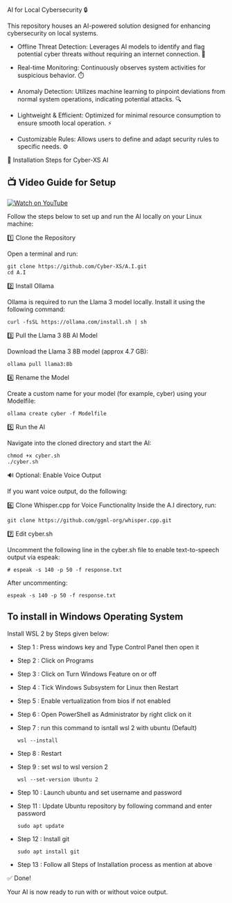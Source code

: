 AI for Local Cybersecurity 🔒

This repository houses an AI-powered solution designed for enhancing cybersecurity on local systems.

  * Offline Threat Detection: Leverages AI models to identify and flag potential cyber threats without requiring an internet connection. 📡

  * Real-time Monitoring: Continuously observes system activities for suspicious behavior. ⏱️

  * Anomaly Detection: Utilizes machine learning to pinpoint deviations from normal system operations, indicating potential attacks. 🔍

  * Lightweight & Efficient: Optimized for minimal resource consumption to ensure smooth local operation. ⚡

  * Customizable Rules: Allows users to define and adapt security rules to specific needs. ⚙️


🔧 Installation Steps for Cyber-XS AI

## 📺 Video Guide for Setup

[![Watch on YouTube](https://img.youtube.com/vi/6tTPVkHpxRw/maxresdefault.jpg)](https://www.youtube.com/watch?v=6tTPVkHpxRw)

Follow the steps below to set up and run the AI locally on your Linux machine:

1️⃣ Clone the Repository

Open a terminal and run:

    git clone https://github.com/Cyber-XS/A.I.git
    cd A.I

2️⃣ Install Ollama

Ollama is required to run the Llama 3 model locally. Install it using the following command:

    curl -fsSL https://ollama.com/install.sh | sh

3️⃣ Pull the Llama 3 8B AI Model

Download the Llama 3 8B model (approx 4.7 GB):

    ollama pull llama3:8b

4️⃣ Rename the Model

Create a custom name for your model (for example, cyber) using your Modelfile:

    ollama create cyber -f Modelfile

5️⃣ Run the AI

Navigate into the cloned directory and start the AI:

    chmod +x cyber.sh
    ./cyber.sh

🔊 Optional: Enable Voice Output

If you want voice output, do the following:

6️⃣ Clone Whisper.cpp for Voice Functionality Inside the A.I directory, run:

    git clone https://github.com/ggml-org/whisper.cpp.git

7️⃣ Edit cyber.sh

Uncomment the following line in the cyber.sh file to enable text-to-speech output via espeak:

    # espeak -s 140 -p 50 -f response.txt

After uncommenting:

    espeak -s 140 -p 50 -f response.txt

## To install in Windows Operating System

Install WSL 2 by Steps given below:

  * Step 1 : Press windows key and Type Control Panel then open it
  * Step 2 : Click on Programs
  * Step 3 : Click on Turn Windows Feature on or off
  * Step 4 : Tick Windows Subsystem for Linux then Restart
  * Step 5 : Enable vertualization from bios if not enabled
  * Step 6 : Open PowerShell as Administrator by right click on it
  * Step 7 : run this command to isntall wsl 2 with ubuntu (Default)

        wsl --install
  * Step 8 : Restart
  * Step 9 : set wsl to wsl version 2

        wsl --set-version Ubuntu 2
  * Step 10 : Launch ubuntu and set username and password
  * Step 11 : Update Ubuntu repository by following command and enter password

        sudo apt update

  * Step 12 : Install git

        sudo apt install git
  * Step 13 : Follow all Steps of Installation process as mention at above

✅ Done!

Your AI is now ready to run with or without voice output.


